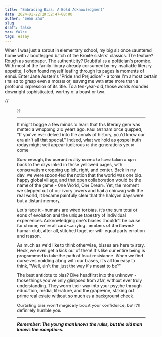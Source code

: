 ```yaml
---
title: "Embracing Bias: A Bold Acknowledgment"
date: 2024-01-22T20:52:47+08:00
author: "Sean Zhu"
slug:
draft: false
toc: false
tags: essay
---
```


When I was just a sprout in elementary school, my big sis once sauntered home with a bootlegged batch of the Brontë sisters' classics. The texture? Rough as sandpaper. The authenticity? Doubtful as a politician's promise. With most of the family library already consumed by my insatiable literary appetite, I often found myself leafing through its pages in moments of ennui. Enter Jane Austen's "Pride and Prejudice" - a tome I'm almost certain I failed to grasp even a morsel of, leaving me with little more than a profound impression of its title. To a ten-year-old, those words sounded downright sophisticated, worthy of a boast or two.

{{<figure src="/blog-cn/Pride and Prejudice.jpeg" height="450">}}
***

It might boggle a few minds to learn that this literary gem was minted a whopping 210 years ago. Paul Graham once quipped, "If you've ever delved into the annals of history, you'd know our era ain't all that special." Indeed, what we hold as gospel truth today might well appear ludicrous to the generations yet to come.

Sure enough, the current reality seems to have taken a spin back to the days inked in those yellowed pages, with conservatism cropping up left, right, and center. Back in my day, we were spoon-fed the notion that the world was one big, happy global village, and that open collaboration would be the name of the game - One World, One Dream. Yet, the moment we stepped out of our ivory towers and had a chinwag with the real world, it became painfully clear that the halcyon days were but a distant memory.

Let's face it - humans are wired for bias. It's the sum total of eons of evolution and the unique tapestry of individual experiences. Acknowledging one's biases shouldn't be cause for shame; we're all card-carrying members of the flawed-human club, after all, stitched together with equal parts emotion and reason.

As much as we'd like to think otherwise, biases are here to stay. Heck, we even get a kick out of them! It's like our entire being is programmed to take the path of least resistance. When we find ourselves nodding along with our biases, it's all too easy to think, "Well, ain't that just the way it's meant to be?"

The best antidote to bias? Dive headfirst into the unknown - those things you've only glimpsed from afar, without ever truly understanding. They worm their way into your psyche through education, media, literature, and the grapevine, staking out prime real estate without so much as a background check.

Curtailing bias won't magically boost your confidence, but it'll definitely humble you.
***
***Remember: The young man knows the rules, but the old man knows the exceptions.***

